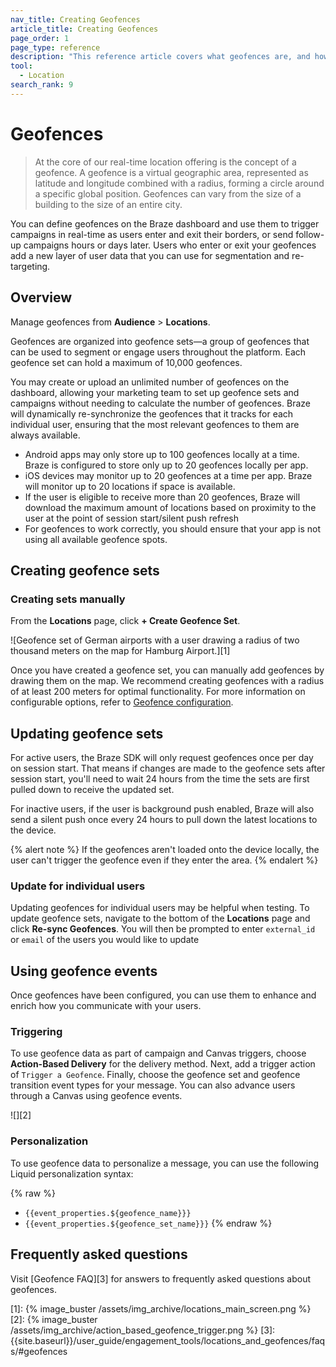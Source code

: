 ```yaml
---
nav_title: Creating Geofences
article_title: Creating Geofences
page_order: 1
page_type: reference
description: "This reference article covers what geofences are, and how to create and configure geofence events."
tool: 
  - Location
search_rank: 9
---
```


# Geofences

> At the core of our real-time location offering is the concept of a geofence. A geofence is a virtual geographic area, represented as latitude and longitude combined with a radius, forming a circle around a specific global position. Geofences can vary from the size of a building to the size of an entire city.

You can define geofences on the Braze dashboard and use them to trigger campaigns in real-time as users enter and exit their borders, or send follow-up campaigns hours or days later. Users who enter or exit your geofences add a new layer of user data that you can use for segmentation and re-targeting.

## Overview

Manage geofences from **Audience** > **Locations**.

Geofences are organized into geofence sets—a group of geofences that can be used to segment or engage users throughout the platform. Each geofence set can hold a maximum of 10,000 geofences.

You may create or upload an unlimited number of geofences on the dashboard, allowing your marketing team to set up geofence sets and campaigns without needing to calculate the number of geofences. Braze will dynamically re-synchronize the geofences that it tracks for each individual user, ensuring that the most relevant geofences to them are always available.

- Android apps may only store up to 100 geofences locally at a time. Braze is configured to store only up to 20 geofences locally per app.
- iOS devices may monitor up to 20 geofences at a time per app. Braze will monitor up to 20 locations if space is available. 
- If the user is eligible to receive more than 20 geofences, Braze will download the maximum amount of locations based on proximity to the user at the point of session start/silent push refresh
- For geofences to work correctly, you should ensure that your app is not using all available geofence spots.

## Creating geofence sets

### Creating sets manually

From the **Locations** page, click **+ Create Geofence Set**.

![Geofence set of German airports with a user drawing a radius of two thousand meters on the map for Hamburg Airport.][1]

Once you have created a geofence set, you can manually add geofences by drawing them on the map. We recommend creating geofences with a radius of at least 200 meters for optimal functionality. For more information on configurable options, refer to [Geofence configuration]({{site.baseurl}}/user_guide/engagement_tools/locations_and_geofences/mobile_integrations/).

## Updating geofence sets

For active users, the Braze SDK will only request geofences once per day on session start. That means if changes are made to the geofence sets after session start, you'll need to wait 24 hours from the time the sets are first pulled down to receive the updated set.

For inactive users, if the user is background push enabled, Braze will also send a silent push once every 24 hours to pull down the latest locations to the device.

{% alert note %}
If the geofences aren't loaded onto the device locally, the user can't trigger the geofence even if they enter the area.
{% endalert %}

### Update for individual users

Updating geofences for individual users may be helpful when testing. To update geofence sets, navigate to the bottom of the **Locations** page and click **Re-sync Geofences**. You will then be prompted to enter `external_id` or `email` of the users you would like to update

## Using geofence events

Once geofences have been configured, you can use them to enhance and enrich how you communicate with your users.

### Triggering

To use geofence data as part of campaign and Canvas triggers, choose **Action-Based Delivery** for the delivery method. Next, add a trigger action of `Trigger a Geofence`. Finally, choose the geofence set and geofence transition event types for your message. You can also advance users through a Canvas using geofence events.

![][2]

### Personalization

To use geofence data to personalize a message, you can use the following Liquid personalization syntax:

{% raw %}
* `{{event_properties.${geofence_name}}}`
* `{{event_properties.${geofence_set_name}}}`
{% endraw %}

## Frequently asked questions

Visit [Geofence FAQ][3] for answers to frequently asked questions about geofences.


[1]: {% image_buster /assets/img_archive/locations_main_screen.png %}
[2]: {% image_buster /assets/img_archive/action_based_geofence_trigger.png %}
[3]: {{site.baseurl}}/user_guide/engagement_tools/locations_and_geofences/faqs/#geofences
